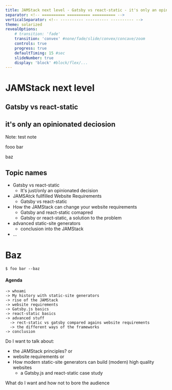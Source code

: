 ```yaml
---
title: JAMStack next level - Gatsby vs react-static - it's only an opinionated deciosion
separator: <!-- ========== ========== ========== -->
verticalSeparator: <!-- ---------- ---------- ---------- -->
theme: solarized
revealOptions:
    # transition: 'fade'
    transition: 'convex' #none/fade/slide/convex/concave/zoom
    controls: true
    progress: true
    defaultTiming: 15 #sec
    slideNumber: true
    display: 'block' #block/flex/...
---
```


# JAMStack next level
## Gatsby vs react-static
## it's only an opinionated deciosion

Note:
test note

fooo bar

baz

<!-- ========== ========== ========== -->

## Topic names

- Gatsby vs react-static
    - It's just/only an opinionated decision
- JAMSAtck fullfilled Website Requirements
    - Gatsby vs react-static
- How the JAMStack can change your website requirements
    - Gatsby and react-static comapred
    - Gatsby or react-static, a solution to the problem
- advanced static-site generators
    - conclusion into the JAMStack
- ...

<!-- ---------- ---------- ---------- -->

# Baz

```
$ foo bar --baz
```

<!-- ========== ========== ========== -->

#### Agenda
<!-- <div style="text-align: left;"> -->
```
-> whoami
-> My history with static-site generators
-> rise of the JAMStack
-> website requirements
-> Gatsby.js basics
-> react-static basics
-> advanced stuff
  -> rect-static vs gatsby compared agains website requirements
  -> the different ways of the frameworks
-> conclusion
```
<!-- <div> -->

<!-- ========== ========== ========== -->

Do I want to talk about:
- the JAMStack principles?
or
- website requirements
or
- How modern static-site generators can build (modern) high quality websites
    - a Gatsby.js and react-static case study

What do I want and how not to bore the audience


